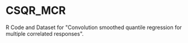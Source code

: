 # CSQR_MCR
R Code and Dataset for "Convolution smoothed quantile regression for multiple correlated responses".
